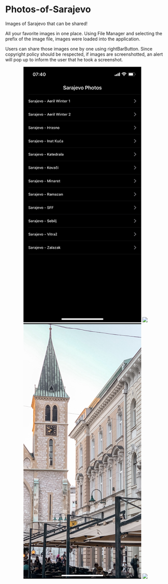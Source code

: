 # Photos-of-Sarajevo
  <p align="left">
Images of Sarajevo that can be shared!
  </p>
  
  <p align="left">
All your favorite images in one place. Using File Manager and selecting the prefix of the image file, images were loaded into the application.
</p>

  <p align="left">
Users can share those images one by one using rightBarButton. Since copyright policy should be respected, if images are screenshotted, an alert will pop up to inform the user that he took a screenshot.</p>

<div align="center">
<img src="images/view1.PNG" height="800">
<img src="images/view2.PNG" height="800">
  <img src="images/view3.PNG" height="800">
  <img src="images/view4.PNG" height="800">
</div>

